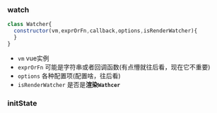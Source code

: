 ### watch

```js
class Watcher{
  constructor(vm,exprOrFn,callback,options,isRenderWatcher){
  }
}
```

- `vm` vue实例
- `exprOrFn` 可能是字符串或者回调函数(有点懵就往后看，现在它不重要)
- `options` 各种配置项(配置啥，往后看)
- `isRenderWatcher` 是否是**渲染`Wathcer`**

### initState